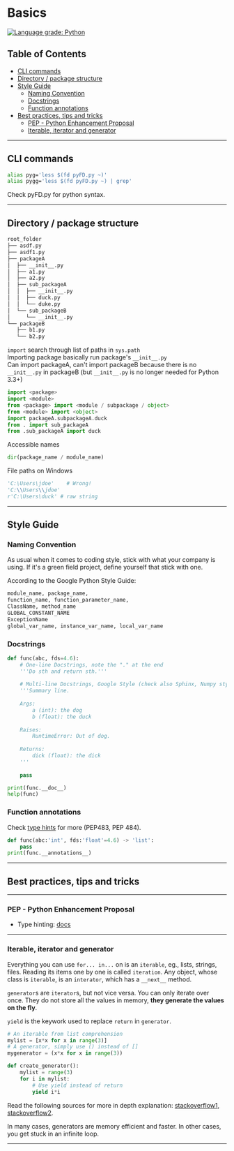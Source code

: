 # Basics

[![Language grade: Python](https://img.shields.io/lgtm/grade/python/g/duken72/codingForDummies.svg?logo=lgtm&logoWidth=18)](https://lgtm.com/projects/g/duken72/codingForDummies/context:python)

## Table of Contents

- [CLI commands](#cli-commands)
- [Directory / package structure](#directory--package-structure)
- [Style Guide](#style-guide)
  - [Naming Convention](#naming-convention)
  - [Docstrings](#docstrings)
  - [Function annotations](#function-annotations)
- [Best practices, tips and tricks](#best-practices-tips-and-tricks)
  - [PEP - Python Enhancement Proposal](#pep---python-enhancement-proposal)
  - [Iterable, iterator and generator](#iterable-iterator-and-generator)

-------

## CLI commands

```bash
alias pyg='less $(fd pyFD.py ~)'
alias pygg='less $(fd pyFD.py ~) | grep'
```

Check pyFD.py for python syntax.

-------

## Directory / package structure

```bash
root_folder
├── asdf.py
├── asdf1.py
├── packageA
│  ├── __init__.py
│  ├── a1.py
│  ├── a2.py
│  ├── sub_packageA
│  │  ├── __init__.py
│  │  ├── duck.py
│  │  └── duke.py
│  └── sub_packageB
│     └── __init__.py
└── packageB
   ├── b1.py
   └── b2.py
```

```import``` search through list of paths in ```sys.path```  
Importing package basically run package's ```__init__.py```  
Can import packageA, can't import packageB because there is no ```__init__.py``` in packageB (but ```__init__.py``` is no longer needed for Python 3.3+)

```python
import <package>
import <module>
from <package> import <module / subpackage / object>
from <module> import <object>
import packageA.subpackageA.duck
from . import sub_packageA
from .sub_packageA import duck
```

Accessible names

```python
dir(package_name / module_name)
```

File paths on Windows

```python
'C:\Users\jdoe'    # Wrong!
'C:\\Users\\jdoe'
r'C:\Users\duck' # raw string
```

-------

## Style Guide

### Naming Convention

As usual when it comes to coding style, stick with what your company is using. If it's a green field project, define yourself that stick with one.

According to the Google Python Style Guide:

```python
module_name, package_name,
function_name, function_parameter_name,
ClassName, method_name
GLOBAL_CONSTANT_NAME
ExceptionName
global_var_name, instance_var_name, local_var_name
```

### Docstrings

```python
def func(abc, fds=4.6):
    # One-line Docstrings, note the "." at the end
    '''Do sth and return sth.'''
    
    # Multi-line Docstrings, Google Style (check also Sphinx, Numpy style)
    '''Summary line.
    
    Args:
        a (int): the dog
        b (float): the duck
    
    Raises:
        RuntimeError: Out of dog.
        
    Returns:
        dick (float): the dick
    '''
    
    pass

print(func.__doc__)
help(func)
```

### Function annotations

Check [type hints](https://docs.python.org/3/library/typing.html) for more (PEP483, PEP 484).

```python
def func(abc:'int', fds:'float'=4.6) -> 'list':
    pass
print(func.__annotations__)
```

-------

## Best practices, tips and tricks

-------

### PEP - Python Enhancement Proposal

- Type hinting: [docs](https://docs.python.org/3/library/typing.html)

-------

### Iterable, iterator and generator

Everything you can use `for... in...` on is an `iterable`, eg., lists, strings, files. Reading its items one by one is called `iteration`. Any object, whose class is `iterable`, is an `interator`, which has a `__next__` method.

`generator`s are `iterator`s, but not vice versa. You can only iterate over once. They do not store all the values in memory, **they generate the values on the fly**.

`yield` is the keywork used to replace `return` in `generator`.

```python
# An iterable from list comprehension
mylist = [x*x for x in range(3)]
# A generator, simply use () instead of []
mygenerator = (x*x for x in range(3))

def create_generator():
    mylist = range(3)
    for i in mylist:
        # Use yield instead of return
        yield i*i
```

Read the following sources for more in depth explanation: [stackoverflow1](https://stackoverflow.com/questions/231767/what-does-the-yield-keyword-do), [stackoverflow2](https://stackoverflow.com/questions/2776829/difference-between-pythons-generators-and-iterators).

In many cases, generators are memory efficient and faster. In other cases, you get stuck in an infinite loop.

-------
